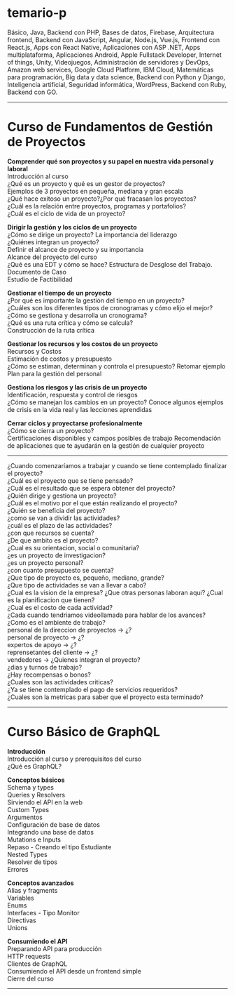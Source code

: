 # temario-p  

Básico,  Java,  Backend con PHP,  Bases de datos,  Firebase,  Arquitectura frontend,  Backend con JavaScript,  Angular,  Node.js,  Vue.js,  Frontend con React.js,  Apps con React Native,  Aplicaciones con ASP .NET,  Apps multiplataforma,  Aplicaciones Android,  Apple Fullstack Developer,  Internet of things,  Unity,  Videojuegos,  Administración de servidores y DevOps,  Amazon web services,  Google Cloud Platform,  IBM Cloud,  Matemáticas para programación,  Big data y data science,  Backend con Python y Django,  Inteligencia artificial,  Seguridad informática,  WordPress,  Backend con Ruby,  Backend con GO.

---
# Curso de Fundamentos de Gestión de Proyectos  

**Comprender qué son proyectos y su papel en nuestra vida personal y laboral**  
Introducción al curso  
¿Qué es un proyecto y qué es un gestor de proyectos?  
Ejemplos de 3 proyectos en pequeña, mediana y gran escala  
¿Qué hace exitoso un proyecto?¿Por qué fracasan los proyectos?  
¿Cuál es la relación entre proyectos, programas y portafolios?  
¿Cuál es el ciclo de vida de un proyecto?  

**Dirigir la gestión y los ciclos de un proyecto**  
¿Cómo se dirige un proyecto? La importancia del liderazgo  
¿Quiénes integran un proyecto?  
Definir el alcance de proyecto y su importancia  
Alcance del proyecto del curso  
¿Qué es una EDT y cómo se hace? Estructura de Desglose del Trabajo.  
Documento de Caso  
Estudio de Factibilidad  

**Gestionar el tiempo de un proyecto**  
¿Por qué es importante la gestión del tiempo en un proyecto?  
¿Cuáles son los diferentes tipos de cronogramas y cómo elijo el mejor?  
¿Cómo se gestiona y desarrolla un cronograma?  
¿Qué es una ruta crítica y cómo se calcula?  
Construcción de la ruta crítica  

**Gestionar los recursos y los costos de un proyecto**  
Recursos y Costos  
Estimación de costos y presupuesto  
¿Cómo se estiman, determinan y controla el presupuesto? Retomar ejemplo  
Plan para la gestión del personal  

**Gestiona los riesgos y las crisis de un proyecto**  
Identificación, respuesta y control de riesgos  
¿Cómo se manejan los cambios en un proyecto? Conoce algunos ejemplos de crisis en la vida real y las lecciones aprendidas  

**Cerrar ciclos y proyectarse profesionalmente**  
¿Cómo se cierra un proyecto?  
Certificaciones disponibles y campos posibles de trabajo 
Recomendación de aplicaciones que te ayudarán en la gestión de cualquier proyecto  

---

¿Cuando comenzaríamos a trabajar y cuando se tiene contemplado finalizar el proyecto?  
¿Cuál es el proyecto que se tiene pensado?  
¿Cuál es el resultado que se espera obtener del proyecto?  
¿Quién dirige y gestiona un proyecto?  
¿Cuál es el motivo por el que están realizando el proyecto?  
¿Quién se beneficia del proyecto?  
¿como se van a dividir las actividades?  
¿cuál es el plazo de las actividades?  
¿con que recursos se cuenta?  
¿De que ambito es el proyecto?  
¿Cual es su orientacion, social o comunitaria?  
¿es un proyecto de investigacion?  
¿es un proyecto personal?  
¿con cuanto presupuesto se cuenta?  
¿Que tipo de proyecto es, pequeño, mediano, grande?  
¿Que tipo de actividades se van a llevar a cabo?  
¿Cual es la vision de la empresa? ¿Que otras personas laboran aqui?  ¿Cual es la planificacion que tienen?  
¿Cual es el costo de cada actividad?  
¿Cada cuando tendriamos videollamada para hablar de los avances?  
¿Como es el ambiente de trabajo?  
personal de la direccion de proyectos → ¿?  
personal de proyecto → ¿?  
expertos de apoyo → ¿?  
reprensetantes del cliente → ¿?  
vendedores → ¿Quienes integran el proyecto?  
¿dias y turnos de trabajo?  
¿Hay recompensas o bonos?  
¿Cuales son las actividades criticas?  
¿Ya se tiene contemplado el pago de servicios requeridos?  
¿Cuales son la metricas para saber que el proyecto esta terminado?  

---
# Curso Básico de GraphQL  

**Introducción**  
Introducción al curso y prerequisitos del curso  
¿Qué es GraphQL?  

**Conceptos básicos**  
Schema y types  
Queries y Resolvers  
Sirviendo el API en la web  
Custom Types  
Argumentos  
Configuración de base de datos  
Integrando una base de datos  
Mutations e Inputs  
Repaso - Creando el tipo Estudiante  
Nested Types  
Resolver de tipos  
Errores  

**Conceptos avanzados**  
Alias y fragments  
Variables  
Enums  
Interfaces - Tipo Monitor  
Directivas  
Unions  

**Consumiendo el API**  
Preparando API para producción  
HTTP requests  
Clientes de GraphQL  
Consumiendo el API desde un frontend simple  
Cierre del curso  

---

